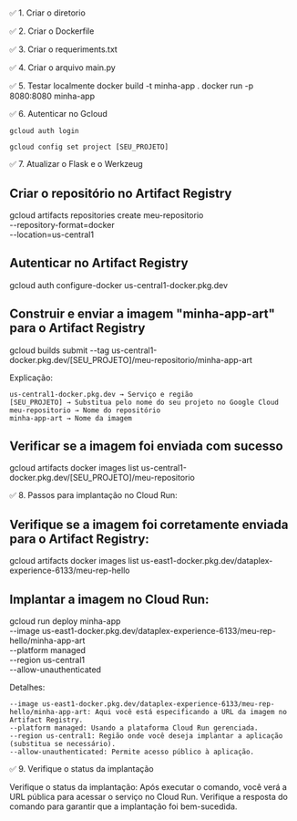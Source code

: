 #

✅ 1. Criar o diretorio


✅ 2. Criar o Dockerfile



✅ 3. Criar o requeriments.txt


✅ 4. Criar o arquivo main.py


✅ 5. Testar localmente
	docker build -t minha-app .
	docker run -p 8080:8080 minha-app




✅ 6. Autenticar no Gcloud

	gcloud auth login
	
	gcloud config set project [SEU_PROJETO]


✅ 7. Atualizar o Flask e o Werkzeug

## Criar o repositório no Artifact Registry

gcloud artifacts repositories create meu-repositorio \
    --repository-format=docker \
    --location=us-central1

## Autenticar no Artifact Registry
gcloud auth configure-docker us-central1-docker.pkg.dev


## Construir e enviar a imagem "minha-app-art" para o Artifact Registry

gcloud builds submit --tag us-central1-docker.pkg.dev/[SEU_PROJETO]/meu-repositorio/minha-app-art

Explicação:

	us-central1-docker.pkg.dev → Serviço e região
	[SEU_PROJETO] → Substitua pelo nome do seu projeto no Google Cloud
	meu-repositorio → Nome do repositório
	minha-app-art → Nome da imagem
	
## Verificar se a imagem foi enviada com sucesso

gcloud artifacts docker images list us-central1-docker.pkg.dev/[SEU_PROJETO]/meu-repositorio


✅ 8. Passos para implantação no Cloud Run:

## Verifique se a imagem foi corretamente enviada para o Artifact Registry:

gcloud artifacts docker images list us-east1-docker.pkg.dev/dataplex-experience-6133/meu-rep-hello


## Implantar a imagem no Cloud Run:
gcloud run deploy minha-app \
    --image us-east1-docker.pkg.dev/dataplex-experience-6133/meu-rep-hello/minha-app-art \
    --platform managed \
    --region us-central1 \
    --allow-unauthenticated

Detalhes:

	--image us-east1-docker.pkg.dev/dataplex-experience-6133/meu-rep-hello/minha-app-art: Aqui você está especificando a URL da imagem no Artifact Registry.
	--platform managed: Usando a plataforma Cloud Run gerenciada.
	--region us-central1: Região onde você deseja implantar a aplicação (substitua se necessário).
	--allow-unauthenticated: Permite acesso público à aplicação.


✅ 9. Verifique o status da implantação

Verifique o status da implantação: Após executar o comando, você verá a URL pública para acessar o serviço no Cloud Run. Verifique a resposta do comando para garantir que a implantação foi bem-sucedida.
